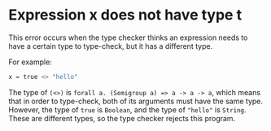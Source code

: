 # Expression x does not have type t

This error occurs when the type checker thinks an expression needs to have a certain type to type-check, but it has a different type.

For example:

```purescript
x = true <> "hello"
```

The type of `(<>)` is `forall a. (Semigroup a) => a -> a -> a`, which means that in order to type-check, both of its arguments must have the same type. However, the type of `true` is `Boolean`, and the type of `"hello"` is `String`. These are different types, so the type checker rejects this program.